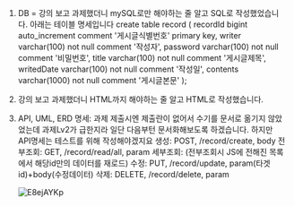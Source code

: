 1. DB = 강의 보고 과제했더니 mySQL로만 해야하는 줄 알고 SQL로 작성했었습니다. 아래는 테이블 명세입니다
   create table record
(
    recordId   bigint auto_increment comment '게시글식별번호'
        primary key,
    writer     varchar(100)  not null comment '작성자',
    password   varchar(100)  not null comment '비밀번호',
    title      varchar(100)  not null comment '게시글제목',
    writedDate varchar(100)  not null comment '작성일',
    contents   varchar(1000) not null comment '게시글본문'
);

2. 강의 보고 과제했더니 HTML까지 해야하는 줄 알고 HTML로 작성했습니다.
   
3. API, UML, ERD 명세: 과제 제출시엔 제출란이 없어서 수기를 문서로 옮기지 않았었는데 과제Lv2가 급한지라 일단 다음부턴 문서화해보도록 하겠습니다.
   하지만 API명세는 테스트를 위해 작성해야겠지요
   생성: POST, /record/create, body
   전부조회: GET, /record/read/all, param
   세부조회: (전부조회시 JS에 전해진 목록에서 해당id만의 데이터를 재로드)
   수정: PUT, /record/update, param(타겟id)+body(수정데이터)
   삭제: DELETE, /record/delete, param

   ![E8ejAYKp](https://github.com/it-is-wanthefull/hh99_spring_lv1/assets/153047019/431745fe-e9c2-427f-9c77-a2dccce8bf91)
